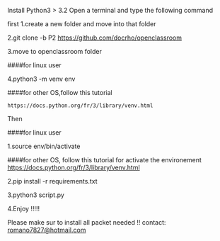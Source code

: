 Install Python3 > 3.2
Open a terminal and type the following command

first
1.create a new folder and move into that folder

2.git clone -b P2 https://github.com/docrho/openclassroom

3.move to openclassroom folder

####for linux user

4.python3 -m venv env

####for other OS,follow this tutorial

	https://docs.python.org/fr/3/library/venv.html

Then

####for linux user

1.source env/bin/activate

####for other OS, follow this tutorial for activate the environement
	https://docs.python.org/fr/3/library/venv.html

2.pip install -r requirements.txt

3.python3 script.py

4.Enjoy !!!!!

Please make sur to install all packet needed !!
contact: romano7827@hotmail.com
